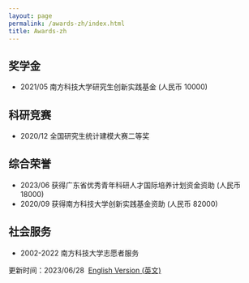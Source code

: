```yaml
---
layout: page
permalink: /awards-zh/index.html
title: Awards-zh
---
```


## 奖学金
- 2021/05 南方科技大学研究生创新实践基金 (人民币 10000)

## 科研竞赛
- 2020/12 全国研究生统计建模大赛二等奖

## 综合荣誉
- 2023/06 获得广东省优秀青年科研人才国际培养计划资金资助 (人民币 18000)
- 2020/09 获得南方科技大学创新实践基金资助 (人民币 82000)

## 社会服务
- 2002-2022 南方科技大学志愿者服务


更新时间：2023/06/28&nbsp;   [English Version (英文)](https://GongWenwuu.github.io/awards/)
